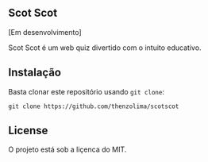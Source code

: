 ## Scot Scot

[Em desenvolvimento]

Scot Scot é um web quiz divertido com o intuito educativo.

## Instalação

Basta clonar este repositório usando `git clone`:

```git
git clone https://github.com/thenzolima/scotscot
```

## License

O projeto está sob a liçenca do MIT.




